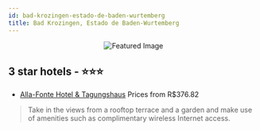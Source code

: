 ```yaml
---
id: bad-krozingen-estado-de-baden-wurtemberg
title: Bad Krozingen, Estado de Baden-Wurtemberg
---
```


<center><img src="https://i.travelapi.com/hotels/3000000/2180000/2171600/2171575/6915e4fa_z.jpg" alt="Featured Image" /></center>


##  3 star hotels - ⭐️⭐️⭐️

-    [Alla-Fonte Hotel & Tagungshaus](https://us.hurb.com/hotels/bad-krozingen/alla-fonte-hotel-tagungshaus-JNP-JP132272?cmp=18055) Prices from R$376.82
   > Take in the views from a rooftop terrace and a garden and make use of amenities such as complimentary wireless Internet access.
